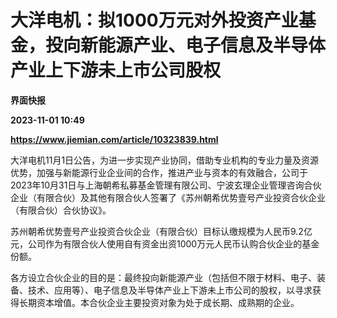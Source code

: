# 大洋电机：拟1000万元对外投资产业基金，投向新能源产业、电子信息及半导体产业上下游未上市公司股权
**界面快报**

**2023-11-01 10:49**

**https://www.jiemian.com/article/10323839.html**

大洋电机11月1日公告，为进一步实现产业协同，借助专业机构的专业力量及资源优势，加强与新能源行业企业间的合作，推进产业与资本的有效融合，公司于2023年10月31日与上海朝希私募基金管理有限公司、宁波玄理企业管理咨询合伙企业（有限合伙）及其他有限合伙人签署了《苏州朝希优势壹号产业投资合伙企业（有限合伙）合伙协议》。

苏州朝希优势壹号产业投资合伙企业（有限合伙）目标认缴规模为人民币9.2亿元，公司作为有限合伙人使用自有资金出资1000万元人民币认购合伙企业的基金份额。

各方设立合伙企业的目的是：最终投向新能源产业（包括但不限于材料、电子、装备、技术、应用等）、电子信息及半导体产业上下游未上市公司的股权，以寻求获得长期资本增值。本合伙企业主要投资对象为处于成长期、成熟期的企业。